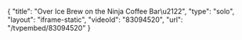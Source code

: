 {
    "title": "Over Ice Brew on the Ninja Coffee Bar\u2122",
    "type": "solo",
    "layout": "iframe-static",
    "videoId": "83094520",
    "url": "\/tvpembed\/83094520"
}